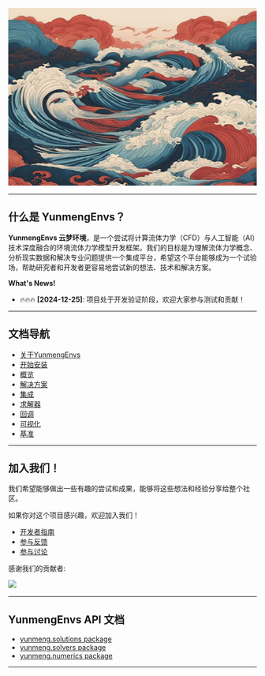 <p align="center">
  <a href="https://github.com/NumHub612/YunmengEnvs">
    <img src="./assets/logo.jpg" alt="YunmengEnvs"  width="560" height="360" />
  </a>
</p>

---------------------------------------------------------------------------------

## 什么是 YunmengEnvs？

**YunmengEnvs 云梦环境**，是一个尝试将计算流体力学（CFD）与人工智能（AI）技术深度融合的环境流体力学模型开发框架。我们的目标是为理解流体力学概念、分析现实数据和解决专业问题提供一个集成平台，希望这个平台能够成为一个试验场，帮助研究者和开发者更容易地尝试新的想法、技术和解决方案。

**What's News!**

- 🔥🔥🔥 **[2024-12-25]**: 项目处于开发验证阶段，欢迎大家参与测试和贡献！

---------------------------------------------------------------------------------

## 文档导航

+ [关于YunmengEnvs](README.md)
+ [开始安装](Install.md)
+ [概览](QuickStart.md)
+ [解决方案](Solutions.md)
+ [集成](Integrate.md)
+ [求解器](Solvers.md)
+ [回调](Callbacks.md)
+ [可视化](Visualizers.md)
+ [基准](Benchmarks.md)

---------------------------------------------------------------------------------

## 加入我们！  

我们希望能够做出一些有趣的尝试和成果，能够将这些想法和经验分享给整个社区。

如果你对这个项目感兴趣，欢迎加入我们！ 

+ [开发者指南](Developer.md#developer-guide)
+ [参与反馈](https://github.com/NumHub612/YunmengEnvs/issues)
+ [参与讨论](https://github.com/orgs/NumHub612/discussions)

感谢我们的贡献者:

<a href="https://github.com/NumHub612/YunmengEnvs/graphs/contributors">
  <img src="https://contrib.rocks/image?repo=NumHub612/YunmengEnvs" />
</a>

---------------------------------------------------------------------------------

## YunmengEnvs API 文档

+ [yunmeng.solutions package](./apis/solutions.md)
+ [yunmeng.solvers package](./apis/solvers.md)
+ [yunmeng.numerics package](./apis/numerics.md)

---------------------------------------------------------------------------------
